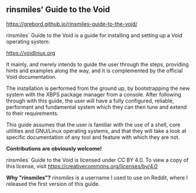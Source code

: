 ## rinsmiles' Guide to the Void

https://grebord.github.io/rinsmiles-guide-to-the-void/

rinsmiles´ Guide to the Void is a guide for installing and setting up a Void operating system:

https://voidlinux.org

It mainly, and merely intends to guide the user through the steps, providing hints and examples along the way, and it is complemented by the official Void documentation.

The installation is performed from the ground up, by bootstrapping the new system with the XBPS package manager from a console. After following through with this guide, the user will have a fully configured, reliable, performant and fundamental system which they can then tune and extend to their requirements.

This guide assumes that the user is familiar with the use of a shell, core utilities and GNU/Linux operating systems, and that they will take a look at specific documentation of any tool and feature with which they are not.

**Contributions are obviously welcome!**

rinsmiles´ Guide to the Void is licensed under CC BY 4.0. To view a copy of this license, visit
https://creativecommons.org/licenses/by/4.0 

**Why "rinsmiles"?**
*rinsmiles* is a username I used to use on Reddit, where I released the first version of this guide.
